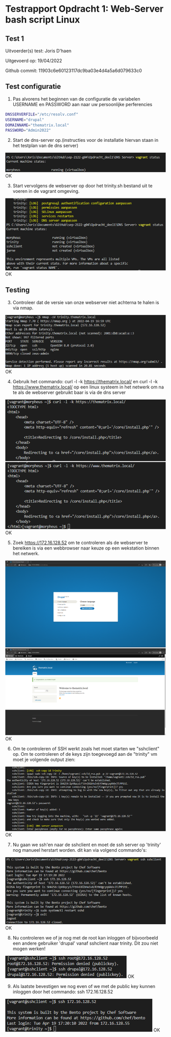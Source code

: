 # Testrapport Opdracht 1: Web-Server bash script Linux


## Test 1

Uitvoerder(s) test: Joris D'haen

Uitgevoerd op: 19/04/2022

Github commit: 11903c6e60123117dc9ba03e4d4a5a6d079633c0  

## Test configuratie

1. Pas alvorens het beginnen van de configuratie de variabelen USERNAME en PASSWORD aan naar uw persoonlijke perferencies

```bash
DNSSERVERFILE="/etc/resolv.conf"
USERNAME="drupal"
DOMAINNAME="thematrix.local"
PASSWORD="Admin2022"
```

2. Start de dns-server op.(instructies voor de installatie hiervan staan in het testplan van de dns server)

![](./Images/01.png)
OK

3. Start vervolgens de webserver op door het trinity.sh bestand uit te voeren in de vagrant omgeving.

![](./Images/02.png)
OK

## Testing

3. Controleer dat de versie van onze webserver niet achterna te halen is via nmap.

![](./Images/03.png)
OK

4. Gebruik het commando: curl -l -k https://thematrix.local/ en curl -l -k https://www.thematrix.local/ op een linux systeem in het netwerk om na te als de webserver gebruikt baar is via de dns server

![](./Images/04.png)
![](./Images/05.png)
OK

5. Zoek https://172.16.128.52 om te controleren als de webserver te bereiken is via een webbrowser naar keuze op een wekstation binnen het netwerk. 

![](./Images/06.png)
![](./Images/07.png)
OK

6. Om te controleren of SSH werkt zoals het moet starten we "sshclient" op. Om te controleren of de keys zijn toegevoegd aan de "trinity" vm moet je volgende output zien:

![](./Images/09.png)
OK

7. Nu gaan we ssh'en naar de sshclient en moet de ssh server op 'trinity' nog manueel herstart worden. dit kan via volgend commando's:

![](./Images/08.png)
OK

8. Nu controleren we of je nog met de root kan inloggen of bijvoorbeeld een andere gebruiker 'drupal' vanaf sshclient naar trinity. Dit zou niet mogen werken!

![](./Images/10.png)
OK

9. Als laatste bevestigen we nog even of we met de public key kunnen inloggen door het commando: ssh 172.16.128.52

![](./Images/11.png)
OK